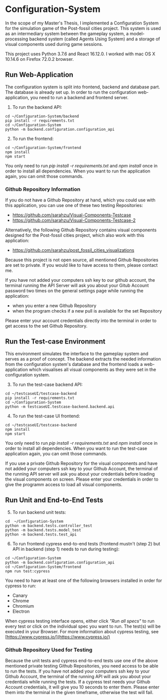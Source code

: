 # Configuration-System
In the scope of my Master's Thesis, I implemented a Configuration System for the simulation game of the Post-fossil cities project. This system is used as an intermediary system between the gameplay system, a model-processing backend system (called Agents Using System) and a storage of visual components used during game sessions.

This project uses Python 3.7.6 and React 16.12.0. I worked with mac OS X 10.14.6 on Firefox 72.0.2 browser.

## Run Web-Application
The configuration system is split into frontend, backend and database part. The database is already set up. In order to run the configuration web-application, you need to run a backend and frontend server.

  1. To run the backend API:
```
cd ~/Configuration-System/backend
pip install -r requirements.txt
cd ~/Configuration-System
python -m backend.configuration.configuration_api
```

  2. To run the frontend:
```
cd ~/Configuration-System/frontend
npm install
npm start
```

You only need to run *pip install -r requirements.txt* and *npm install* once in order to install all dependencies. When you want to run the application again, you can omit those commands.

### Github Repository Information

If you do not have a Github Repository at hand, which you could use with this application, you can use one of these two testing Repositories:
* https://github.com/sarahzu/Visual-Components-Testcase
* https://github.com/sarahzu/Visual-Components-Testcase-2

Alternatively, the following Github Repository contains visual components designed for the Post-fossil cities project, which also work with this application: 
* https://github.com/sarahzu/post_fossil_cities_visualizations

Because this project is not open source, all mentioned Github Repositories are set to private. If you would like to have access to them, please contact me. 

If you have not added your computers ssh key to our github account, the terminal running the API Server will ask you about your Gitub Account password two times on the general settings page while running the application:
* when you enter a new Github Repository
* when the program checks if a new pull is available for the set Repository

Please enter your account credentials directly into the terminal in order to get access to the set Github Repository.

## Run the Test-case Environment
This environment simulates the interface to the gameplay system and serves as a proof of concept. The backend extracts the needed information from the configuration system's database and the frontend loads a web-application which visualises all visual components as they were set in the configuration system. 

  3. To run the test-case backend API:
```
cd ~/testcaseUI/testcase-backend
pip install -r requirements.txt
cd ~/Configuration-System
python -m testcaseUI.testcase-backend.backend.api
```

  4. To run the test-case UI frontend:
```
cd ~/testcaseUI/testcase-backend
npm install
npm start
```

You only need to run *pip install -r requirements.txt* and *npm install* once in order to install all dependencies. When you want to run the test-case application again, you can omit those commands.

If you use a private Github Repository for the visual components and have not added your computers ssh key to your Github Account, the terminal of the running API server will ask you about your credentials before loading the visual components on screen. Please enter your credentials in order to give the programm access to load all visual components.

## Run Unit and End-to-End Tests

  5. To run backend unit tests:
```
cd  ~/Configuration-System
python -m backend.tests.controller_test
python -m backend.tests.model_test
python -m backend.tests.test_api
```

  6. To run frontend cypress end-to-end tests (frontend mustn't (step 2) but API in backend (step 1) needs to run during testing):
```
cd ~/Configuration-System
python -m backend.configuration.configuration_api
cd ~/Configuration-System/frontend
npm run test:cypress
```
You need to have at least one of the following browsers installed in order for cypress to run:
* Canary
* Chrome
* Chromium
* Electron

When cypress testing interface opens, either click *"Run all specs"* to run every test or click on the individual spec you want to run. The test(s) will be executed in your Browser. For more information about cypress testing, see [https://www.cypress.io/](https://www.cypress.io/)

### Github Repository Used for Testing

Because the unit tests and cypress end-to-end tests use one of the above mentioned private testing Github Repositories, you need access to be able to run the tests. If you have not added your computers ssh key to your Github Account, the terminal of the running API will ask you about your credentials while running the tests. If a cypress test needs your Github Account credentials, it will give you 10 seconds to enter them. Please enter them into the terminal in the given timeframe, otherwise the test will fail. 

